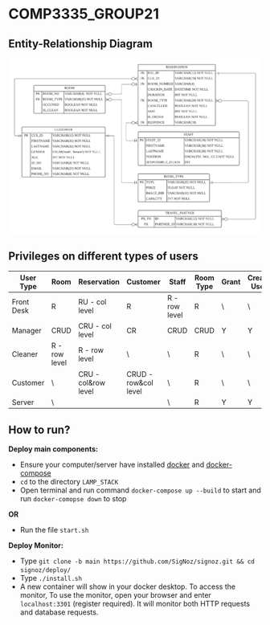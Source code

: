 # COMP3335_GROUP21

## Entity-Relationship Diagram
![ERD](./images/ERD.png)

## Privileges on different types of users
| User Type  | Room          | Reservation        | Customer             | Staff         | Room Type | Grant | Create User |
|------------|---------------|--------------------|----------------------|---------------|-----------|-------|-------------|
| Front Desk | R             | RU - col level     | R                    | R - row level | R         | \     | \           |
| Manager    | CRUD          | CRU - col level    | CR                   | CRUD          | CRUD      | Y     | Y           |
| Cleaner    | R - row level | R - row level      | \                    | \             | R         | \     | \           |
| Customer   | \             | CRU -col&row level | CRUD - row&col level | \             | R         | \     | \           |
| Server     | \             |                    |                      | \             | R         | Y     | Y           |

## How to run?

**Deploy main components:**

- Ensure your computer/server have installed [docker](https://www.docker.com) and [docker-compose](https://docs.docker.com/compose/)
- `cd` to the directory `LAMP_STACK`
- Open terminal and run command `docker-compose up --build` to start and run `docker-comopse down` to stop

**OR**

- Run the file `start.sh`

**Deploy Monitor:**

* Type `git clone -b main https://github.com/SigNoz/signoz.git && cd signoz/deploy/`
* Type `./install.sh`
* A new container will show in your docker desktop. To access the monitor, To use the monitor, open your browser and enter `localhost:3301` (register required). It will monitor both HTTP requests and database requests.

